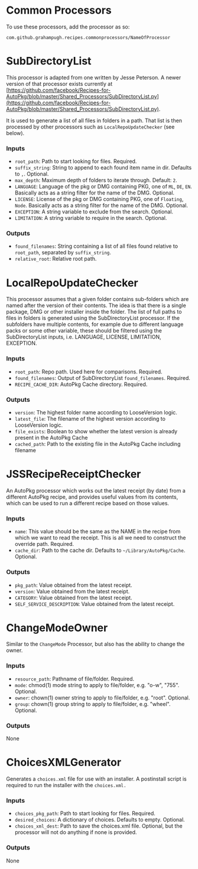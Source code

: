 # Common Processors

To use these processors, add the processor as so:

    com.github.grahampugh.recipes.commonprocessors/NameOfProcessor

# SubDirectoryList

This processor is adapted from one written by Jesse Peterson. A newer version of that processor exists currently at [https://github.com/facebook/Recipes-for-AutoPkg/blob/master/Shared_Processors/SubDirectoryList.py](https://github.com/facebook/Recipes-for-AutoPkg/blob/master/Shared_Processors/SubDirectoryList.py).

It is used to generate a list of all files in folders in a path. That list is then processed by other processors such as `LocalRepoUpdateChecker` (see below).

### Inputs

* `root_path`: Path to start looking for files. Required.
* `suffix_string`: String to append to each found item name in dir. Defaults to `,`. Optional.
* `max_depth`: Maximum depth of folders to iterate through. Default: `2`.
* `LANGUAGE`: Language of the pkg or DMG containing PKG, one of `ML`, `DE`, `EN`. Basically acts as a string filter for the name of the DMG. Optional.
* `LICENSE`: License of the pkg or DMG containing PKG, one of `Floating`, `Node`. Basically acts as a string filter for the name of the DMG. Optional.
* `EXCEPTION`: A string variable to exclude from the search. Optional.
* `LIMITATION`: A string variable to require in the search. Optional.

### Outputs

* `found_filenames`: String containing a list of all files found relative to `root_path`, separated by  `suffix_string`.
* `relative_root`: Relative root path.


# LocalRepoUpdateChecker

This processor assumes that a given folder contains sub-folders which are named after the version of their contents. The idea is that there is a single package, DMG or other installer inside the folder. The list of full paths to files in folders is generated using the SubDirectoryList processor. If the subfolders have multiple contents, for example due to different language packs or some other variable, these should be filtered using the SubDirectoryList inputs, i.e. LANGUAGE, LICENSE, LIMITATION, EXCEPTION.

### Inputs

* `root_path`: Repo path. Used here for comparisons. Required.
* `found_filenames`: Output of SubDirectoryList `found_filenames`. Required.
* `RECIPE_CACHE_DIR`: AutoPkg Cache directory. Required.

### Outputs

* `version`: The highest folder name according to LooseVersion logic.
* `latest_file`: The filename of the highest version according to LooseVersion logic.
* `file_exists`: Boolean to show whether the latest version is already present in the AutoPkg Cache
* `cached_path`: Path to the existing file in the AutoPkg Cache including filename


# JSSRecipeReceiptChecker

An AutoPkg processor which works out the latest receipt (by date) from a different AutoPkg recipe, and provides useful values from its contents, which can be used to run a different recipe based on those values.

### Inputs

* `name`: This value should be the same as the NAME in the recipe from which we want to read the receipt. This is all we need to construct the override path. Required.
* `cache_dir`: Path to the cache dir. Defaults to `~/Library/AutoPkg/Cache`. Optional.

### Outputs

* `pkg_path`: Value obtained from the latest receipt.
* `version`: Value obtained from the latest receipt.
* `CATEGORY`: Value obtained from the latest receipt.
* `SELF_SERVICE_DESCRIPTION`: Value obtained from the latest receipt.


# ChangeModeOwner

Similar to the `ChangeMode` Processor, but also has the ability to change the owner.

### Inputs

* `resource_path`: Pathname of file/folder. Required.
* `mode`: chmod(1) mode string to apply to file/folder, e.g. "o-w", "755". Optional.
* `owner`: chown(1) owner string to apply to file/folder, e.g. "root". Optional.
* `group`: chown(1) group string to apply to file/folder, e.g. "wheel". Optional.

### Outputs

None


# ChoicesXMLGenerator

Generates a `choices.xml` file for use with an installer. A postinstall script is required to run the installer with the `choices.xml.`

### Inputs

* `choices_pkg_path`: Path to start looking for files. Required.
* `desired_choices`: A dictionary of choices. Defaults to empty. Optional.
* `choices_xml_dest`: Path to save the choices.xml file. Optional, but the processor will not do anything if none is provided.

### Outputs

None
